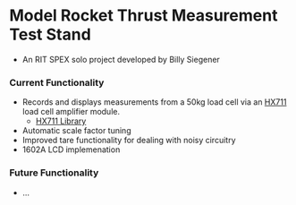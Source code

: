 # Model Rocket Thrust Measurement Test Stand
* An RIT SPEX solo project developed by Billy Siegener

### Current Functionality
* Records and displays measurements from a 50kg load cell via an [HX711](https://cdn.sparkfun.com/datasheets/Sensors/ForceFlex/hx711_english.pdf "Amplifier datasheet") load cell amplifier module.
  * [HX711 Library](https://github.com/bogde/HX711 "HX711Library")
* Automatic scale factor tuning
* Improved tare functionality for dealing with noisy circuitry
* 1602A LCD implemenation

### Future Functionality
* ...
